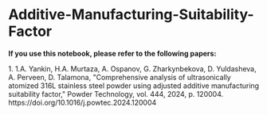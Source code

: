 # Additive-Manufacturing-Suitability-Factor
<p><b>If you use this notebook, please refer to the following papers:</b></p>
<p>1. 1.A. Yankin, H.A. Murtaza, A. Ospanov, G. Zharkynbekova, D. Yuldasheva, A. Perveen, D. Talamona, "Comprehensive analysis of ultrasonically atomized 316L stainless steel powder using adjusted additive manufacturing suitability factor," Powder Technology, vol. 444, 2024, p. 120004. https://doi.org/10.1016/j.powtec.2024.120004</p>
<p></p>
<p></p>
<p></p>
<p></p>
